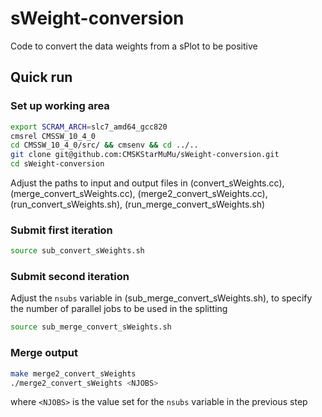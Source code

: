 # sWeight-conversion
Code to convert the data weights from a sPlot to be positive

## Quick run

### Set up working area

```sh
export SCRAM_ARCH=slc7_amd64_gcc820
cmsrel CMSSW_10_4_0
cd CMSSW_10_4_0/src/ && cmsenv && cd ../..
git clone git@github.com:CMSKStarMuMu/sWeight-conversion.git
cd sWeight-conversion
```

Adjust the paths to input and output files in (convert_sWeights.cc), (merge_convert_sWeights.cc), (merge2_convert_sWeights.cc), (run_convert_sWeights.sh), (run_merge_convert_sWeights.sh)

### Submit first iteration

```sh
source sub_convert_sWeights.sh
```

### Submit second iteration

Adjust the `nsubs` variable in (sub_merge_convert_sWeights.sh), to specify the number of parallel jobs to be used in the splitting

```sh
source sub_merge_convert_sWeights.sh
```

### Merge output

```sh
make merge2_convert_sWeights
./merge2_convert_sWeights <NJOBS>
```

where `<NJOBS>` is the value set for the `nsubs` variable in the previous step
